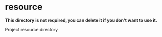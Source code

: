 # resource

**This directory is not required, you can delete it if you don't want to use it.**

Project resource directory
